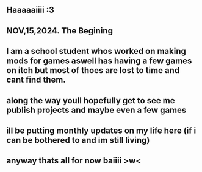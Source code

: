 ## Haaaaaiiii :3 
## NOV,15,2024. The Begining

## I am a school student whos worked on making mods for games aswell has having a few games on itch but most of thoes are lost to time and cant find them. 
## along the way youll hopefully get to see me publish projects and maybe even a few games
## ill be putting monthly updates on my life here (if i can be bothered to and im still living)

## anyway thats all for now baiiii >w<

<!--
**sajanhelu/sajanhelu** is a ✨ _special_ ✨ repository because its `README.md` (this file) appears on your GitHub profile.

Here are some ideas to get you started:

- 🔭 I’m currently working on ...
- 🌱 I’m currently learning ...
- 👯 I’m looking to collaborate on ...
- 🤔 I’m looking for help with ...
- 💬 Ask me about ...
- 📫 How to reach me: ...
- 😄 Pronouns: ...
- ⚡ Fun fact: ...
-->
